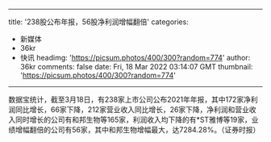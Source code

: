 
---
title: '238股公布年报，56股净利润增幅翻倍'
categories: 
 - 新媒体
 - 36kr
 - 快讯
headimg: 'https://picsum.photos/400/300?random=774'
author: 36kr
comments: false
date: Fri, 18 Mar 2022 03:14:07 GMT
thumbnail: 'https://picsum.photos/400/300?random=774'
---

<div>   
数据宝统计，截至3月18日，有238家上市公司公布2021年年报，其中172家净利润同比增长，66家下降，212家营业收入同比增长，26家下降，净利润和营业收入同时增长的公司有和邦生物等165家，利润收入均下降的有*ST雅博等19家，业绩增幅翻倍的公司有56家，其中和邦生物增幅最大，达7284.28%。（证券时报）  
</div>
            